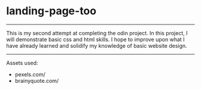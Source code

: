 # landing-page-too
_________________________

This is my second attempt at completing the odin project. In this project, I will demonstrate basic css and html skills. I hope to improve upon what I have already learned and solidify my knowledge of basic website design.

_________________________

Assets used:
- pexels.com/
- brainyquote.com/